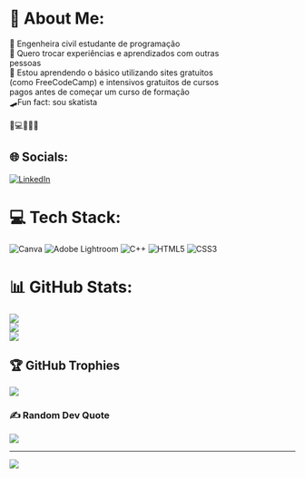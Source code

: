 # 💫 About Me:
🔭 Engenheira civil estudante de programação<br>👯 Quero trocar experiências e aprendizados com outras <br>pessoas<br>🌱 Estou aprendendo o básico utilizando sites gratuitos <br>(como FreeCodeCamp) e intensivos gratuitos de cursos <br>pagos antes de começar um curso de formação <br>🛹Fun fact: sou skatista<br><br> 💪💻💁‍♀️✨


## 🌐 Socials:
[![LinkedIn](https://img.shields.io/badge/LinkedIn-%230077B5.svg?logo=linkedin&logoColor=white)](https://linkedin.com/in/ellen-mafra-bb522a119) 

# 💻 Tech Stack:
![Canva](https://img.shields.io/badge/Canva-%2300C4CC.svg?style=for-the-badge&logo=Canva&logoColor=white) ![Adobe Lightroom](https://img.shields.io/badge/Adobe%20Lightroom-31A8FF.svg?style=for-the-badge&logo=Adobe%20Lightroom&logoColor=white) ![C++](https://img.shields.io/badge/c++-%2300599C.svg?style=for-the-badge&logo=c%2B%2B&logoColor=white) ![HTML5](https://img.shields.io/badge/html5-%23E34F26.svg?style=for-the-badge&logo=html5&logoColor=white) ![CSS3](https://img.shields.io/badge/css3-%231572B6.svg?style=for-the-badge&logo=css3&logoColor=white)
# 📊 GitHub Stats:
![](https://github-readme-stats.vercel.app/api?username=maellen&theme=dracula&hide_border=false&include_all_commits=false&count_private=false)<br/>
![](https://github-readme-streak-stats.herokuapp.com/?user=maellen&theme=dracula&hide_border=false)<br/>
![](https://github-readme-stats.vercel.app/api/top-langs/?username=maellen&theme=dracula&hide_border=false&include_all_commits=false&count_private=false&layout=compact)

## 🏆 GitHub Trophies
![](https://github-profile-trophy.vercel.app/?username=maellen&theme=dracula&no-frame=false&no-bg=false&margin-w=4)

### ✍️ Random Dev Quote
![](https://quotes-github-readme.vercel.app/api?type=horizontal&theme=radical)

---
[![](https://visitcount.itsvg.in/api?id=maellen&icon=7&color=10)](https://visitcount.itsvg.in)

<!-- Proudly created with GPRM ( https://gprm.itsvg.in ) -->